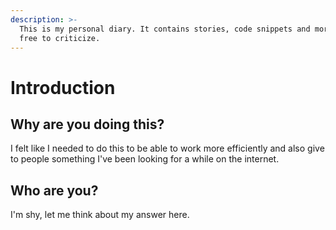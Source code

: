 ```yaml
---
description: >-
  This is my personal diary. It contains stories, code snippets and more. Feel
  free to criticize.
---
```


# Introduction

## Why are you doing this?

I felt like I needed to do this to be able to work more efficiently and also give to people something I've been looking for a while on the internet.

## Who are you?

I'm shy, let me think about my answer here.



